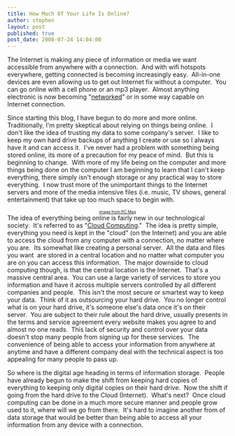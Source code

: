 ```yaml
---
title: How Much Of Your Life Is Online?
author: stephen
layout: post
published: true
post_date: 2008-07-24 14:04:00
---
```

The Internet is making any piece of information or media we want accessible from anywhere with a connection.  And with wifi hotspots everywhere, getting connected is becoming increasingly easy.  All-in-one devices are even allowing us to get out Internet fix without a computer.  You can go online with a cell phone or an mp3 player.  Almost anything electronic is now becoming "<a href="http://gizmodo.com/5021343/sony-goal-90-of-all-our-products-networked-by-2010">networked</a>"<strong> </strong>or in some way capable on Internet connection.

Since starting this blog, I have begun to do more and more online.  Traditionally, I'm pretty skeptical about relying on things being online.  I don't like the idea of trusting my data to some company's server.  I like to keep my own hard drive backups of anything I create or use so I always have it and can access it.  I've never had a problem with something being stored online, its more of a precaution for my peace of mind.  But this is beginning to change.  With more of my life being on the computer and more things being done on the computer I am beginning to learn that I can't keep everything, there simply isn't enough storage or any practical way to store everything.  I now trust more of the unimportant things to the Internet servers and more of the media intensive files (i.e. music, TV shows, general entertainment) that take up too much space to begin with.
<div class="separator" style="clear: both;text-align: center"><img style="border: 0pt none" src="http://bp3.blogger.com/_vZvzQbRKUHA/SIiTvE3lPfI/AAAAAAAAAP0/Pmvr-1AJ3S4/s320-R/cloud+computer.jpg" alt="" /></div>
<div class="separator" style="clear: both;text-align: center"><span style="font-size: xx-small"><a href="http://www.pcmag.com/article2/0,2817,2320619,00.asp">image from PC Mag</a></span><a href="http://www.pcmag.com/article2/0,2817,2320619,00.asp"></a></div>
The idea of everything being online is fairly new in our technological society.  It's referred to as "<a href="http://en.wikipedia.org/wiki/Cloud_computing">Cloud Computing</a>."  The idea is pretty simple, everything you need is kept in the "cloud" (on the Internet) and you are able to access the cloud from any computer with a connection, no matter where you are.  Its somewhat like creating a personal server.  All the data and files you want  are stored in a central location and no matter what computer you are on you can access this information.  The major downside to cloud computing though, is that the central location is the Internet.  That's a massive central area.  You can use a large variety of services to store you information and have it across multiple servers controlled by all different companies and people.  This isn't the most secure or smartest way to keep your data.  Think of it as outsourcing your hard drive.  You no longer control what is on your hard drive, it's someone else's data once it's on their server.  You are subject to their rule about the hard drive, usually presents in the terms and service agreement every website makes you agree to and almost no one reads.  This lack of security and control over your data doesn't stop many people from signing up for these services.  The convenience of being able to access your information from anywhere at anytime and have a different company deal with the technical aspect is too appealing for many people to pass up.

So where is the digital age heading in terms of information storage.  People have already begun to make the shift from keeping hard copies of everything to keeping only digital copies on their hard drive.  Now the shift if going from the hard drive to the Cloud (Internet).  What's next?  Once cloud computing can be done in a much more secure manner and people grow used to it, where will we go from there.  It's hard to imagine another from of data storage that would be better than being able to access all your information from any device with a connection.
